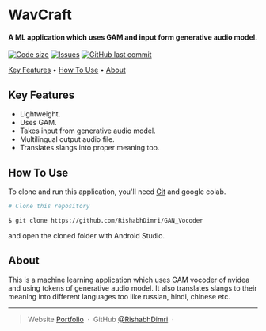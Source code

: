 
<h1>
  <br>
  WavCraft
  <br>
</h1>

<h4 >A ML application which uses GAM and input form generative audio model.</h4>

  [![Code size](https://img.shields.io/github/languages/code-size/RishabhDimri/GAN_Vocoder?style=for-the-badge)](https://github.com/RishabhDimri/GAN_Vocoder)
  [![Issues](https://img.shields.io/github/issues/RishabhDimri/GAN_Vocoder?style=for-the-badge&label=Issues)](https://github.com/RishabhDimri/GAN_Vocoder)
  [![GitHub last commit](https://img.shields.io/github/last-commit/RishabhDimri/GAN_Vocoder?style=for-the-badge&logo=git)](https://github.com/RishabhDimri/GAN_Vocoder) 

<p>
  <a href="#key-features">Key Features</a> •
  <a href="#how-to-use">How To Use</a> •
  <a href="#about">About</a>
</p>

## Key Features

* Lightweight.
* Uses GAM.
* Takes input from generative audio model.
* Multilingual output audio file.
* Translates slangs into proper meaning too.


## How To Use

To clone and run this application, you'll need [Git](https://git-scm.com) and google colab.
```bash
# Clone this repository

$ git clone https://github.com/RishabhDimri/GAN_Vocoder

```
and open the cloned folder with Android Studio.

## About

This is a machine learning application which uses GAM vocoder of nvidea and using tokens of generative audio model. It also translates slangs to their meaning into different languages too like russian, hindi, chinese etc.

---

> Website [Portfolio](https://rishabhdimri.github.io/Portfolio/) &nbsp;&middot;&nbsp;
> GitHub [@RishabhDimri](https://github.com/RishabhDimri) &nbsp;&middot;&nbsp;

